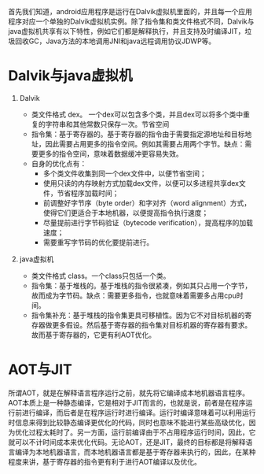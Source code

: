 首先我们知道，android应用程序是运行在Dalvik虚拟机里面的，并且每一个应用程序对应一个单独的Dalvik虚拟机实例。除了指令集和类文件格式不同，Dalvik与java虚拟机共享有以下特性，例如它们都是解释执行，并且支持及时编译JIT，垃圾回收GC，Java方法的本地调用JNI和java远程调用协议JDWP等。
# Dalvik与java虚拟机
1. Dalvik
    - 类文件格式 dex。 一个dex可以包含多个类，并且dex可以将多个类中重复的字符串和其他常数只保存一次。节省空间
    - 指令集：基于寄存器的。基于寄存器的指令由于需要指定源地址和目标地址，因此需要占用更多的指令空间。例如其需要占用两个字节。缺点：需要更多的指令空间，意味着数据缓冲更容易失效。
    - 自身的优化点有：
        - 多个类文件收集到同一个dex文件中，以便节省空间；
        - 使用只读的内存映射方式加载dex文件，以便可以多进程共享dex文件，节省程序加载时间；
        - 前调整好字节序（byte order）和字对齐（word alignment）方式，使得它们更适合于本地机器，以便提高指令执行速度；
        - 尽量提前进行字节码验证（bytecode verification），提高程序的加载速度；
        - 需要重写字节码的优化要提前进行。

2. java虚拟机
    - 类文件格式 class。一个class只包括一个类。
    - 指令集：基于堆栈的。基于堆栈的指令很紧凑，例如其只占用一个字节，故而成为字节码。缺点：需要更多指令，也就意味着需要多占用cpu时间。
    - 指令集补充：基于堆栈的指令集更具可移植性。因为它不对目标机器的寄存器做更多假设。然后基于寄存器的指令集对目标机器的寄存器有要求。故而基于寄存器的，它更有利AOT优化。



# AOT与JIT
 所谓AOT，就是在解释语言程序运行之前，就先将它编译成本地机器语言程序。AOT本质上是一种静态编译，它是相对于JIT而言的，也就是说，前者是在程序运行前进行编译，而后者是在程序运行时进行编译。运行时编译意味着可以利用运行时信息来得到比较静态编译更优化的代码，同时也意味不能进行某些高级优化，因为优化过程太耗时了。另一方面，运行前编译由于不占用程序运行时间，因此，它就可以不计时间成本来优化代码。无论AOT，还是JIT，最终的目标都是将解释语言编译为本地机器语言，而本地机器语言都是基于寄存器来执行的，因此，在某种程度来讲，基于寄存器的指令更有利于进行AOT编译以及优化。
